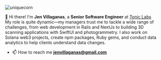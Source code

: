![uniquecorn](https://github.com/notthatjen/notthatjen/assets/26903002/ce90e331-e0e1-4fe7-a18a-07321b12fd03)

👋 Hi there! I’m **Jen Villaganas**, a **Senior Software Engineer** at [Tonic Labs](https://toniclabs.ltd) My role is quite dynamic—my managers trust me to tackle a wide range of challenges, from web development in Rails and NextJs to building 3D scanning applications with SwiftUI and photogrammetry. I also work on Solana web3 projects, create npm packages, Ruby gems, and conduct data analytics to help clients understand data changes.



- 📫 How to reach me **jenvillaganas@gmail.com**



